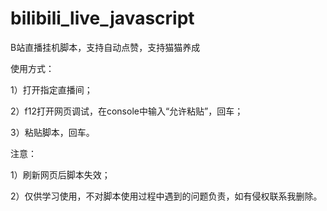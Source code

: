# bilibili_live_javascript
B站直播挂机脚本，支持自动点赞，支持猫猫养成

使用方式：

1）打开指定直播间；

2）f12打开网页调试，在console中输入“允许粘贴”，回车；

3）粘贴脚本，回车。

注意：

1）刷新网页后脚本失效；

2）仅供学习使用，不对脚本使用过程中遇到的问题负责，如有侵权联系我删除。


